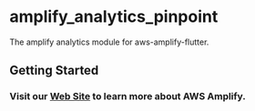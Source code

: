 # amplify_analytics_pinpoint

The amplify analytics module for aws-amplify-flutter.

## Getting Started

### Visit our [Web Site](https://docs.amplify.aws/) to learn more about AWS Amplify.

